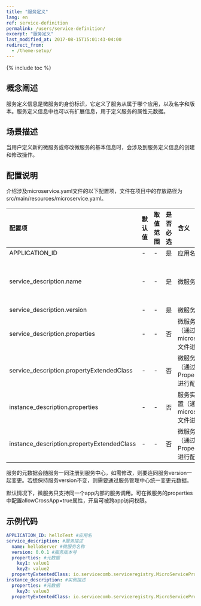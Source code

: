 ```yaml
---
title: "服务定义"
lang: en
ref: service-definition
permalink: /users/service-definition/
excerpt: "服务定义"
last_modified_at: 2017-08-15T15:01:43-04:00
redirect_from:
  - /theme-setup/
---
```


{% include toc %}
## 概念阐述

服务定义信息是微服务的身份标识，它定义了服务从属于哪个应用，以及名字和版本。服务定义信息中也可以有扩展信息，用于定义服务的属性元数据。

## 场景描述

当用户定义新的微服务或修改微服务的基本信息时，会涉及到服务定义信息的创建和修改操作。

## 配置说明

介绍涉及microservice.yaml文件的以下配置项，文件在项目中的存放路径为src/main/resources/microservice.yaml。

| 配置项 | 默认值 | 取值范围 | 是否必选 | 含义 | 注意 |
| :--- | :--- | :--- | :--- | :--- | :--- |
| APPLICATION\_ID | - | - | 是 | 应用名 | - |
| service\_description.name | - | - | 是 | 微服务名 | 应确保app内部唯一。微服务名支持数字、大小写字母和"-"、"\_"、"."三个特殊字符，但是不能以特殊字符作为首尾字符，命名规范为：^\[a-zA-Z0-9\]+$\|^\[a-zA-Z0-9\]\[a-zA-Z0-9\_-.\]\*\[a-zA-Z0-9\]$。 |
| service\_description.version | - | - | 是 | 微服务版本号 | - |
| service\_description.properties | - | - | 否 | 微服务元数据配置（通过microservice.yaml文件进行配置） | - |
| service\_description.propertyExtendedClass | - | - | 否 | 微服务元数据配置（通过实现接口PropertyExtended进行配置） | 接口返回的配置会覆盖配置文件中key相同的配置。 |
| instance\_description.properties | - | - | 否 | 服务实例元数据配置（通过microservice.yaml文件进行配置） |  |
| instance\_description.propertyExtendedClass | - | - | 否 | 微服务元数据配置（通过实现接口PropertyExtended进行配置） | 同service\_description.propertyExtendedClass |

服务的元数据会随服务一同注册到服务中心，如需修改，则要连同服务version一起变更。若想保持服务version不变，则需要通过服务管理中心统一变更元数据。

默认情况下，微服务只支持同一个app内部的服务调用。可在微服务的properties中配置allowCrossApp=true属性，开启可被跨app访问权限。

## 示例代码

```yaml
APPLICATION_ID: helloTest #应用名
service_description: #服务描述
  name: helloServer #微服务名称
  version: 0.0.1 #服务版本号
  properties: #元数据
    key1: value1
    key2: value2
  propertyExtentedClass: io.servicecomb.serviceregistry.MicroServicePropertyExtendedStub
instance_description: #实例描述
  properties: #元数据
    key3: value3
  propertyExtentedClass: io.servicecomb.serviceregistry.MicroServicePropertyExtendedStub
```

